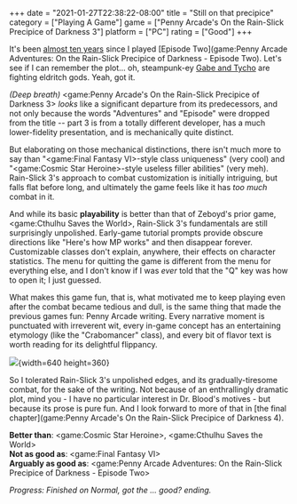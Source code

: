 +++
date = "2021-01-27T22:38:22-08:00"
title = "Still on that precipice"
category = ["Playing A Game"]
game = ["Penny Arcade's On the Rain-Slick Precipice of Darkness 3"]
platform = ["PC"]
rating = ["Good"]
+++

It's been [almost ten years](%site.BaseURL%2011/02/08/penny-arcade-adventures-on-the-rain-slick-precipice-of-darkness-episode-2-2/) since I played [Episode Two](game:Penny Arcade Adventures: On the Rain-Slick Precipice of Darkness - Episode Two).  Let's see if I can remember the plot... oh, steampunk-ey <a href="https://www.penny-arcade.com/">Gabe and Tycho</a> are fighting eldritch gods.  Yeah, got it.

<i>(Deep breath)</i> <game:Penny Arcade's On the Rain-Slick Precipice of Darkness 3> <i>looks</i> like a significant departure from its predecessors, and not only because the words "Adventures" and "Episode" were dropped from the title -- part 3 is from a totally different developer, has a much lower-fidelity presentation, and is mechanically quite distinct.

But elaborating on those mechanical distinctions, there isn't much more to say than "<game:Final Fantasy VI>-style class uniqueness" (very cool) and "<game:Cosmic Star Heroine>-style useless filler abilities" (very meh).  Rain-Slick 3's approach to combat customization is initially intriguing, but falls flat before long, and ultimately the game feels like it has <i>too much</i> combat in it.

And while its basic <b>playability</b> is better than that of Zeboyd's prior game, <game:Cthulhu Saves the World>, Rain-Slick 3's fundamentals are still surprisingly unpolished.  Early-game tutorial prompts provide obscure directions like "Here's how MP works" and then disappear forever.  Customizable classes don't explain, anywhere, their effects on character statistics.  The menu for quitting the game is different from the menu for everything else, and I don't know if I was <i>ever</i> told that the "Q" key was how to open it; I just guessed.

What makes this game fun, that is, what motivated me to keep playing even after the combat became tedious and dull, is the same thing that made the previous games fun: Penny Arcade writing.  Every narrative moment is punctuated with irreverent wit, every in-game concept has an entertaining etymology (like the "Crabomancer" class), and every bit of flavor text is worth reading for its delightful flippancy.

![](%site.BaseURL%pennyarcade-rspd-3_donttouch.jpg){width=640 height=360}

So I tolerated Rain-Slick 3's unpolished edges, and its gradually-tiresome combat, for the sake of the writing.  Not because of an enthrallingly dramatic plot, mind you - I have no particular interest in Dr. Blood's motives - but because its prose is pure fun.  And I look forward to more of that in [the final chapter](game:Penny Arcade's On the Rain-Slick Precipice of Darkness 4).

<b>Better than</b>: <game:Cosmic Star Heroine>, <game:Cthulhu Saves the World>  
<b>Not as good as</b>: <game:Final Fantasy VI>  
<b>Arguably as good as</b>: <game:Penny Arcade Adventures: On the Rain-Slick Precipice of Darkness - Episode Two>

<i>Progress: Finished on Normal, got the ... good? ending.</i>
